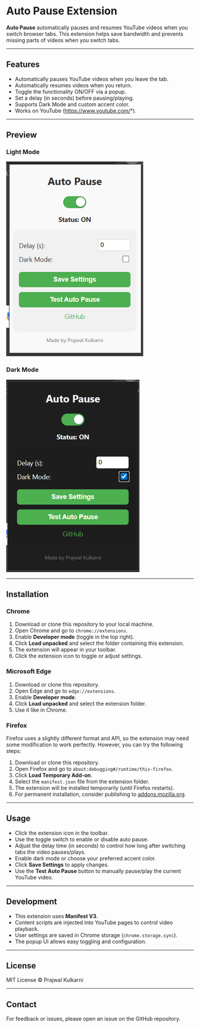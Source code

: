 # Auto Pause Extension

**Auto Pause** automatically pauses and resumes YouTube videos when you switch browser tabs. This extension helps save bandwidth and prevents missing parts of videos when you switch tabs.

---

## Features

- Automatically pauses YouTube videos when you leave the tab.
- Automatically resumes videos when you return.
- Toggle the functionality ON/OFF via a popup.
- Set a delay (in seconds) before pausing/playing.
- Supports Dark Mode and custom accent color.
- Works on YouTube (https://www.youtube.com/*).

---

## Preview

### Light Mode  
![Light Mode](preview/light-mode.png)

### Dark Mode  
![Dark Mode](preview/dark-mode.png)

---

## Installation

### Chrome

1. Download or clone this repository to your local machine.
2. Open Chrome and go to `chrome://extensions`.
3. Enable **Developer mode** (toggle in the top right).
4. Click **Load unpacked** and select the folder containing this extension.
5. The extension will appear in your toolbar.
6. Click the extension icon to toggle or adjust settings.

### Microsoft Edge

1. Download or clone this repository.
2. Open Edge and go to `edge://extensions`.
3. Enable **Developer mode**.
4. Click **Load unpacked** and select the extension folder.
5. Use it like in Chrome.

### Firefox

Firefox uses a slightly different format and API, so the extension may need some modification to work perfectly. However, you can try the following steps:

1. Download or clone this repository.
2. Open Firefox and go to `about:debugging#/runtime/this-firefox`.
3. Click **Load Temporary Add-on**.
4. Select the `manifest.json` file from the extension folder.
5. The extension will be installed temporarily (until Firefox restarts).
6. For permanent installation, consider publishing to [addons.mozilla.org](https://addons.mozilla.org).

---

## Usage

- Click the extension icon in the toolbar.
- Use the toggle switch to enable or disable auto pause.
- Adjust the delay time (in seconds) to control how long after switching tabs the video pauses/plays.
- Enable dark mode or choose your preferred accent color.
- Click **Save Settings** to apply changes.
- Use the **Test Auto Pause** button to manually pause/play the current YouTube video.

---

## Development

- This extension uses **Manifest V3**.
- Content scripts are injected into YouTube pages to control video playback.
- User settings are saved in Chrome storage (`chrome.storage.sync`).
- The popup UI allows easy toggling and configuration.

---

## License

MIT License © Prajwal Kulkarni

---

## Contact

For feedback or issues, please open an issue on the GitHub repository.
